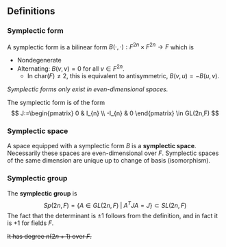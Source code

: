 ## Definitions
### Symplectic form
A symplectic form is a bilinear form $B(\cdot,\cdot):F^{2n} \times F^{2n} \to F$ which is
- Nondegenerate
- Alternating: $B(v,v)=0$ for all $v\in F^{2n}$.
	- In $\text{char}(F)\neq 2$, this is equivalent to antisymmetric, $B(v,u)=-B(u,v)$.

*Symplectic forms only exist in even-dimensional spaces.*

The symplectic form is of the form
$$
J:=\begin{pmatrix}
0 & I_{n} \\
-I_{n} & 0
\end{pmatrix} \in GL(2n,F)
$$

### Symplectic space
A space equipped with a symplectic form $B$ is a **symplectic space**. Necessarily these spaces are even-dimensional over $F$. Symplectic spaces of the same dimension are unique up to change of basis (isomorphism).

### Symplectic group

The **symplectic group** is $$
Sp(2n,F)=\{ A \in GL(2n, F) \; | \; A^T JA =J\} \subset SL(2n,F)
$$
The fact that the determinant is $\pm 1$ follows from the definition, and in fact it is $+1$ for fields $F$.

~~It has degree $n(2n+1)$ over $F$.~~



